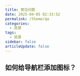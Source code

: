 ```yaml
---
title: 常见问题
date: 2025-04-05 02:33:52
permalink: /theme/qa
categories:
  - 资源
tags:
  - 资源
sidebar: false
articleUpdate: false
---
```


## 如何给导航栏添加图标？
